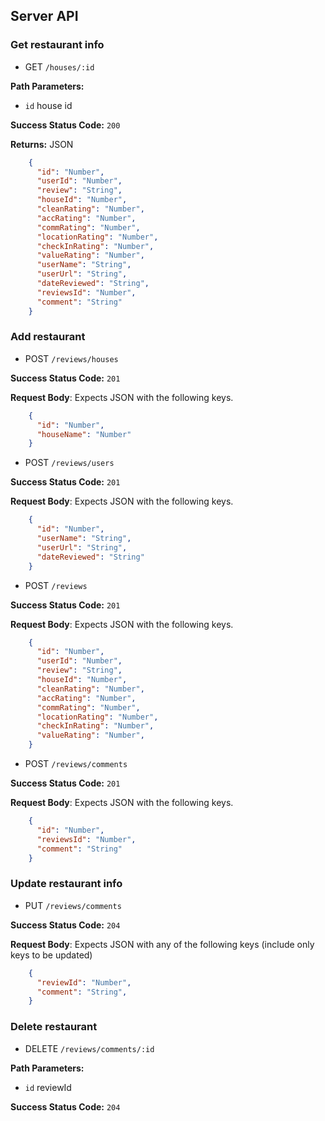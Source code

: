 ## Server API

### Get restaurant info
  * GET `/houses/:id`

**Path Parameters:**
  * `id` house id

**Success Status Code:** `200`

**Returns:** JSON

```json
    {
      "id": "Number",
      "userId": "Number",
      "review": "String",
      "houseId": "Number",
      "cleanRating": "Number",
      "accRating": "Number",
      "commRating": "Number",
      "locationRating": "Number",
      "checkInRating": "Number",
      "valueRating": "Number",
      "userName": "String",
      "userUrl": "String",
      "dateReviewed": "String",
      "reviewsId": "Number",
      "comment": "String"
    }
```

### Add restaurant

* POST `/reviews/houses`

**Success Status Code:** `201`

**Request Body**: Expects JSON with the following keys.

```json
    {
      "id": "Number",
      "houseName": "Number"
    }
```

* POST `/reviews/users`

**Success Status Code:** `201`

**Request Body**: Expects JSON with the following keys.

```json
    {
      "id": "Number",
      "userName": "String",
      "userUrl": "String",
      "dateReviewed": "String"
    }
```

* POST `/reviews`

**Success Status Code:** `201`

**Request Body**: Expects JSON with the following keys.

```json
    {
      "id": "Number",
      "userId": "Number",
      "review": "String",
      "houseId": "Number",
      "cleanRating": "Number",
      "accRating": "Number",
      "commRating": "Number",
      "locationRating": "Number",
      "checkInRating": "Number",
      "valueRating": "Number",
    }
```

* POST `/reviews/comments`

**Success Status Code:** `201`

**Request Body**: Expects JSON with the following keys.

```json
    {
      "id": "Number",
      "reviewsId": "Number",
      "comment": "String"
    }
```


### Update restaurant info
  * PUT `/reviews/comments`

**Success Status Code:** `204`

**Request Body**: Expects JSON with any of the following keys (include only keys to be updated)

```json
    {
      "reviewId": "Number",
      "comment": "String",
    }
```

### Delete restaurant
  * DELETE `/reviews/comments/:id`

**Path Parameters:**
  * `id` reviewId

**Success Status Code:** `204`


